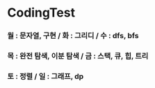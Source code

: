 # CodingTest

### 월 : 문자열, 구현 / 화 : 그리디 / 수 : dfs, bfs
### 목 : 완전 탐색, 이분 탐색 / 금 : 스택, 큐, 힙, 트리
### 토 : 정렬 / 일 : 그래프, dp
